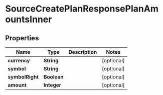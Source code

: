 

# SourceCreatePlanResponsePlanAmountsInner


## Properties

| Name | Type | Description | Notes |
|------------ | ------------- | ------------- | -------------|
|**currency** | **String** |  |  [optional] |
|**symbol** | **String** |  |  [optional] |
|**symbolRight** | **Boolean** |  |  [optional] |
|**amount** | **Integer** |  |  [optional] |



